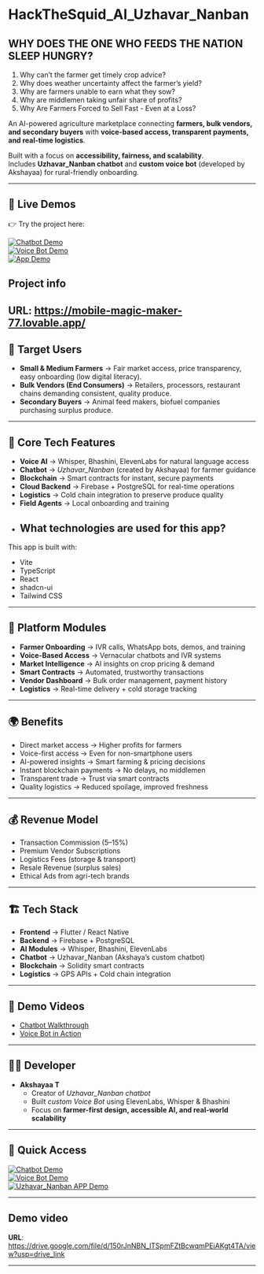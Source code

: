 # HackTheSquid_AI_Uzhavar_Nanban

## WHY DOES THE ONE WHO FEEDS THE NATION SLEEP HUNGRY?

1. Why can’t the farmer get timely crop advice?
2. Why does weather uncertainty affect the farmer’s yield?
3. Why are farmers unable to earn what they sow?
4. Why are middlemen taking unfair share of profits?
5. Why Are Farmers Forced to Sell Fast - Even at a  Loss?


An AI-powered agriculture marketplace connecting **farmers, bulk vendors, and secondary buyers** with **voice-based access, transparent payments, and real-time logistics**.

Built with a focus on **accessibility, fairness, and scalability**.  
Includes **Uzhavar_Nanban chatbot** and **custom voice bot** (developed by Akshayaa) for rural-friendly onboarding.


---

## 🚀 Live Demos  

👉 Try the project here:  

[![Chatbot Demo](https://img.shields.io/badge/🌱_Uzhavar_Nanban_Chatbot-Live-green?style=for-the-badge)](https://app.ashna.ai/chat?agent=uzhavar-nanban-GHrIY)  
[![Voice Bot Demo](https://img.shields.io/badge/🎙️_Voice_Bot-Live-blue?style=for-the-badge)](https://elevenlabs.io/app/talk-to?agent_id=agent_6701k6macpycfj3a012aa2gc3jk4)  
[![App Demo](https://img.shields.io/badge/🌱_Uzhavar_Nanban_app-Live-green?style=for-the-badge)](https://drive.google.com/file/d/1bCmjBZVVQVnUi-PcT3go0KD8eZwsHr8V/view?usp=drive_link)  

## Project info

**URL**: https://mobile-magic-maker-77.lovable.app/
---

## 👥 Target Users
- **Small & Medium Farmers** → Fair market access, price transparency, easy onboarding (low digital literacy).  
- **Bulk Vendors (End Consumers)** → Retailers, processors, restaurant chains demanding consistent, quality produce.  
- **Secondary Buyers** → Animal feed makers, biofuel companies purchasing surplus produce.


---

## 🧠 Core Tech Features
- **Voice AI** → Whisper, Bhashini, ElevenLabs for natural language access  
- **Chatbot** → *Uzhavar_Nanban* (created by Akshayaa) for farmer guidance  
- **Blockchain** → Smart contracts for instant, secure payments  
- **Cloud Backend** → Firebase + PostgreSQL for real-time operations  
- **Logistics** → Cold chain integration to preserve produce quality  
- **Field Agents** → Local onboarding and training
- ## What technologies are used for this app?

This app is built with:

- Vite
- TypeScript
- React
- shadcn-ui
- Tailwind CSS

---

## 🚜 Platform Modules
- **Farmer Onboarding** → IVR calls, WhatsApp bots, demos, and training  
- **Voice-Based Access** → Vernacular chatbots and IVR systems  
- **Market Intelligence** → AI insights on crop pricing & demand  
- **Smart Contracts** → Automated, trustworthy transactions  
- **Vendor Dashboard** → Bulk order management, payment history  
- **Logistics** → Real-time delivery + cold storage tracking  

---

## 🌍 Benefits
- Direct market access → Higher profits for farmers  
- Voice-first access → Even for non-smartphone users  
- AI-powered insights → Smart farming & pricing decisions  
- Instant blockchain payments → No delays, no middlemen  
- Transparent trade → Trust via smart contracts  
- Quality logistics → Reduced spoilage, improved freshness  

---

## 💰 Revenue Model
- Transaction Commission (5–15%)  
- Premium Vendor Subscriptions  
- Logistics Fees (storage & transport)  
- Resale Revenue (surplus sales)  
- Ethical Ads from agri-tech brands  

---

## 🏗️ Tech Stack
- **Frontend** → Flutter / React Native  
- **Backend** → Firebase + PostgreSQL  
- **AI Modules** → Whisper, Bhashini, ElevenLabs  
- **Chatbot** → Uzhavar_Nanban (Akshaya’s custom chatbot)  
- **Blockchain** → Solidity smart contracts  
- **Logistics** → GPS APIs + Cold chain integration  

---

## 🎥 Demo Videos
- [Chatbot Walkthrough](https://drive.google.com/file/d/1a7PtchiuiDPY5IuAvKhZvKGSCUuYDeQP/view?usp=drive_link) 
- [Voice Bot in Action](https://drive.google.com/file/d/19UqZTo1UpiucjwaHIctGHeS8B35zlvtY/view?usp=drive_link)

---


## 👩‍💻 Developer
- **Akshayaa T**  
  - Creator of *Uzhavar_Nanban chatbot*  
  - Built *custom Voice Bot* using ElevenLabs, Whisper & Bhashini  
  - Focus on **farmer-first design, accessible AI, and real-world scalability**  

---

## 🚀 Quick Access  

[![Chatbot Demo](https://img.shields.io/badge/🌱_Chatbot-Live-green?style=for-the-badge)](https://app.ashna.ai/chat?agent=uzhavar-nanban-GHrIY)  
[![Voice Bot Demo](https://img.shields.io/badge/🎙️_Voice_Bot-Live-blue?style=for-the-badge)](https://elevenlabs.io/app/talk-to?agent_id=agent_6701k6macpycfj3a012aa2gc3jk4)  
[![Uzhavar_Nanban APP Demo](https://img.shields.io/badge/🎙️_Uzhavar_Nanban_app-Live-blue?style=for-the-badge)](https://mobile-magic-maker-77.lovable.app/)  

---

## Demo video
**URL**: https://drive.google.com/file/d/150rJnNBN_lTSpmFZtBcwqmPEiAKgt4TA/view?usp=drive_link

---

